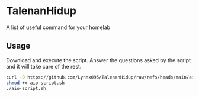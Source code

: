 # TalenanHidup
A list of useful command for your homelab

## Usage

Download and execute the script. Answer the questions asked by the script and it will take care of the rest.

```bash
curl -O https://github.com/Lynnx095/TalenanHidup/raw/refs/heads/main/aio-script.sh
chmod +x aio-script.sh
./aio-script.sh
```
